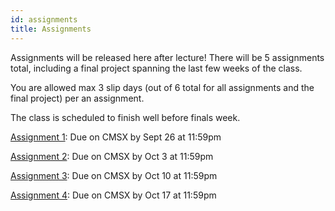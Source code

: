 ```yaml
---
id: assignments
title: Assignments
---
```


Assignments will be released here after lecture! There will be 5 assignments total,
including a final project spanning the last few weeks of the class.

You are allowed max 3 slip days (out of 6 total for all assignments and the final project) per an assignment.

The class is scheduled to finish well before finals week.

[Assignment 1](/docs/assignment1): Due on CMSX by Sept 26 at 11:59pm

[Assignment 2](/docs/assignment2): Due on CMSX by Oct 3 at 11:59pm

[Assignment 3](/docs/assignment3): Due on CMSX by Oct 10 at 11:59pm

[Assignment 4](/docs/assignment4): Due on CMSX by Oct 17 at 11:59pm
